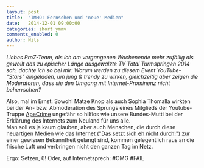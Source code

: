 ```yaml
---
layout: post
title:  "IMHO: Fernsehen und 'neue' Medien"
date:   2014-12-01 09:00:00
categories: short ymmv
comments_enabled: 0
author: Nils
---
```


<div class="kicker"><em>Liebes Pro7-Team,  
als ich am vergangenen Wochenende mehr zufällig als gewollt das zu epischer Länge ausgewalzte TV Total Turmspringen 2014 sah, dachte ich so bei mir: Warum werden zu diesem Event YouTube-"Stars" eingeladen, um jung & trendy zu wirken, gleichzeitig aber zeigen die Moderatoren, dass sie den Umgang mit Internet-Prominenz nicht beherrschen?</em></div>

<span class="drop-cap">A</span>lso, mal im Ernst: Sowohl Matze Knop als auch Sophia Thomalla wirkten bei der An- bzw. Abmoderation des Sprungs eines Mitglieds der Youtube-Truppe [ApeCrime][f15ec298] ungefähr so hilflos wie unsere Bundes-Mutti bei der Erklärung des Internets zum Neuland für uns alle.  
Man soll es ja kaum glauben, aber auch Menschen, die durch diese neuartigen Medien wie das Internet (["Das setzt sich eh nicht durch!"][7cde01c3]) zur einer gewissen Bekanntheit gelangt sind, kommen gelegentlich raus an die frische Luft und verbringen nicht den ganzen Tag im Netz.

Ergo: Setzen, 6! Oder, auf Internetsprech: #OMG #FAIL

  [f15ec298]: https://www.youtube.com/user/ApeCrimeReloaded "Youtube-Channel von ApeCrime"
  [7cde01c3]: http://www.storyfilter.com/war-ja-klar-das-internet-setzt-sich-eh-nicht-durch/6936/ "Storyfilter.com: Das Internet setzt sich eh nicht durch"
